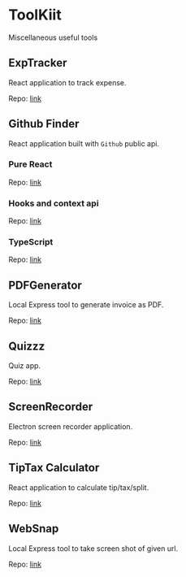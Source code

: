 # ToolKiit

Miscellaneous useful tools

## ExpTracker

React application to track expense.

Repo: [link](https://github.com/Radeonxz/ToolKiits/tree/master/expTracker)

## Github Finder

React application built with `Github` public api.

### Pure React

Repo: [link](https://github.com/Radeonxz/ToolKiits/tree/master/githubFinder)

### Hooks and context api

Repo: [link](https://github.com/Radeonxz/ToolKiits/tree/master/githubFinderHook)

### TypeScript

Repo: [link](https://github.com/Radeonxz/ToolKiits/tree/master/githubFinderTs)

## PDFGenerator

Local Express tool to generate invoice as PDF.

Repo: [link](https://github.com/Radeonxz/ToolKiits/tree/master/pdfGenerator)

## Quizzz

Quiz app.

Repo: [link](https://github.com/Radeonxz/ToolKiits/tree/master/quizzz)

## ScreenRecorder

Electron screen recorder application.

Repo: [link](https://github.com/Radeonxz/ToolKiits/tree/master/screenRecorder)

## TipTax Calculator

React application to calculate tip/tax/split.

Repo: [link](https://github.com/Radeonxz/ToolKiits/tree/master/tipTax)

## WebSnap

Local Express tool to take screen shot of given url.

Repo: [link](https://github.com/Radeonxz/ToolKiits/tree/master/webSnap)
